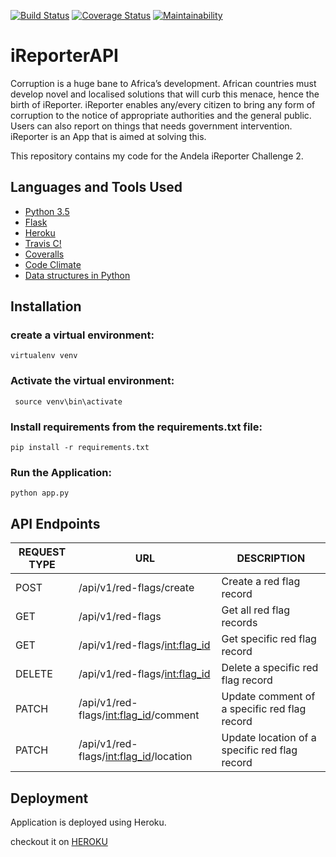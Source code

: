 [![Build Status](https://travis-ci.com/ernesthenry/iReporterAPI.svg?branch=ft-user)](https://travis-ci.com/ernesthenry/iReporterAPI)
[![Coverage Status](https://coveralls.io/repos/github/ernesthenry/iReporterAPI/badge.svg?branch=develop)](https://coveralls.io/github/ernesthenry/iReporterAPI?branch=develop)
[![Maintainability](https://api.codeclimate.com/v1/badges/f4fed7a1485aff2d4a2b/maintainability)](https://codeclimate.com/github/ernesthenry/iReporterAPI/maintainability)
# iReporterAPI
Corruption is a huge bane to Africa’s development. African countries must develop novel and localised solutions that will curb this menace, hence the birth of iReporter. iReporter enables any/every citizen to bring any form of corruption to the notice of appropriate authorities and the general public. Users can also report on things that needs government intervention. iReporter is an App that is aimed at solving this.


This repository contains my code for the Andela iReporter Challenge 2.

## Languages and Tools Used

* [Python 3.5](https://www.python.org)
* [Flask](http://flask.pocoo.org/)
* [Heroku](https://www.heroku.com/)
* [Travis C!](https://travis-ci.org/)
* [Coveralls](https://coveralls.io/)
* [Code Climate](https://codeclimate.com/)
* [Data structures in Python](https://docs.python.org/3/tutorial/datastructures.html)



## Installation

### create a virtual environment:

```
virtualenv venv
```

### Activate the virtual environment:

```
 source venv\bin\activate
```

### Install requirements from the requirements.txt file:

```
pip install -r requirements.txt
```

### Run the Application:

```
python app.py 
```


## API Endpoints

|REQUEST TYPE| URL | DESCRIPTION |
|------------|-----|-------------|
|POST| /api/v1/red-flags/create |Create a red flag record|
|GET| /api/v1/red-flags |Get all red flag records |
|GET| /api/v1/red-flags/<int:flag_id> |Get specific red flag record|
|DELETE| /api/v1/red-flags/<int:flag_id>|Delete a specific red flag record|
|PATCH| /api/v1/red-flags/<int:flag_id>/comment |Update comment of a specific red flag record|
|PATCH| /api/v1/red-flags/<int:flag_id>/location |Update location of a specific red flag record|


## Deployment

Application is deployed using Heroku.

checkout it on [HEROKU](https://ireporter-api-ernest.herokuapp.com/)